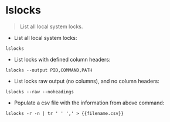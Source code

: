 # lslocks

> List all local system locks.

- List all local system locks:

`lslocks`

- List locks with defined column headers:

`lslocks --output PID,COMMAND,PATH`

- List locks raw output (no columns), and no column headers:

`lslocks --raw --noheadings`

- Populate a csv file with the information from above command:

`lslocks -r -n | tr ' ' ',' > {{filename.csv}}`
